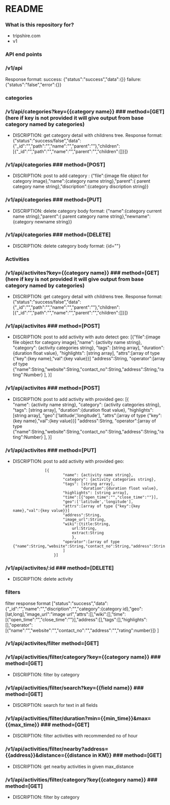 # README #
### What is this repository for? ###

* tripshire.com
* v1

### API end points ###
### /v1/api ###
Response format:
success:
{"status":"success","data":{}}
failure:
{"status":"false","error":{}}
### categories ###
### /v1/api/categories?key={{category name}} ### method=[GET](here if key is not provided it will give output from base category named by categories)
* DISCRIPTION: get category detail with childrens tree. 
Response format:
{"status":"success/false","data":{"_id":"","path":"","name":"","parent":""},"children":[{"_id":"","path":"","name":"","parent":"","children":[]}]}
### /v1/api/categories ### method=[POST]
* DISCRIPTION: post to add category :
{"file":{image file object for category image},"name":{category name string},"parent":{ parent category name string},"discription":{category discription string}}

### /v1/api/categories ### method=[PUT]
* DISCRIPTION: delete category body format:
{"name":{category current name string},"parent":{ parent category name string},"newname":{category newname string}}

### /v1/api/categories ### method=[DELETE]
* DISCRIPTION: delete category body format:
{id=""}
### Activities ###

### /v1/api/activites?key={{category name}} ### method=[GET](here if key is not provided it will give output from base category named by categories)
* DISCRIPTION: get category detail with childrens tree. 
Response format:
{"status":"success/false","data":{"_id":"","path":"","name":"","parent":""},"children":[{"_id":"","path":"","name":"","parent":"","children":[]}]}
### /v1/api/activites ### method=[POST]
* DISCRIPTION: post to add activity with auto detect geo:
					[{"file":{image file object for category image},"name": {activity name string},
							"category": {activity categories string},
							"tags": [string array],
              						"duration":{duration float value},
							"highlights": [string array],
							"attrs":[array of type {"key":{key name},"val":{key value}}]
							"address":String,
							"operator":[array of type				 			 								{"name":String,"website":String,"contact_no":String,"address":String,"rating":Number}
							],
						}]
### /v1/api/activites ### method=[POST]
* DISCRIPTION: post to add activity with provided geo:
					[{		
							"name": {activity name string},
							"category": {activity categories string},
							"tags": [string array],
              						"duration":{duration float value},
							"highlights": [string array],
							"geo":['latitude','longitude'],
							"attrs":[array of type {"key":{key name},"val":{key value}}]
							"address":String,
							"operator":[array of type				 			 								{"name":String,"website":String,"contact_no":String,"address":String,"rating":Number}
							],
						}]

### /v1/api/activites ### method=[PUT]
* DISCRIPTION: post to add activity with provided geo:

					[{		
							"name": {activity name string},
							"category": {activity categories string},
							"tags": [string array],
              						"duration":{duration float value},
							"highlights": [string array],
							"time":[{"open_time":"","close_time":""}],
							"geo":['latitude','longitude'],
							"attrs":[array of type {"key":{key name},"val":{key value}}]
							"address":String,
							"image_url":String,
							"wiki":{title:String,
								url:String,
								extract:String
								},
							"operator":[array of type				 			 								{"name":String,"website":String,"contact_no":String,"address":String,"rating":Number}
							]
						}]

### /v1/api/activites/:id ### method=[DELETE]
* DISCRIPTION: delete activity

### filters ###
filter response format
["status":"success","data":
{"_id":"","name":"","discription":"","category":{category id},"geo":[lat,long],"image_url":"image url","attrs":[],"wiki":[],"time":[{"open_time":"","close_time":""}],"address":[],"tags":[],"highlights":[],"operator":[{"name":"","website":"","contact_no":"","address":"","rating":number}]}
]
### /v1/api/activites/filter method=[GET] ###
### /v1/api/activities/filter/category?key={{category name}} ### method=[GET]
* DISCRIPTION: filter by category
### /v1/api/activities/filter/search?key={{field name}} ### method=[GET]
* DISCRIPTION: search for text in all fields
### /v1/api/activities/filter/duration?min={{min_time}}&max={{max_time}} ### method=[GET]
* DISCRIPTION: filter activities with recommended no of hour
### /v1/api/activities/filter/nearby?address={{address}}&distance={{distance in KM}} ### method=[GET]
* DISCRIPTION: get nearby activities in given max_distance
### /v1/api/activities/filter/category?key{{category name}} ### method=[GET]
* DISCRIPTION: filter by category
